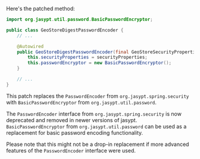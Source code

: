 Here's the patched method:
```java
import org.jasypt.util.password.BasicPasswordEncryptor;

public class GeoStoreDigestPasswordEncoder {
    // ...

    @Autowired
    public GeoStoreDigestPasswordEncoder(final GeoStoreSecurityProperties securityProperties) {
        this.securityProperties = securityProperties;
        this.passwordEncryptor = new BasicPasswordEncryptor();
    }

    // ...
}
```
This patch replaces the `PasswordEncoder` from `org.jasypt.spring.security` with `BasicPasswordEncryptor` from `org.jasypt.util.password`.

The `PasswordEncoder` interface from `org.jasypt.spring.security` is now deprecated and removed in newer versions of jasypt.
`BasicPasswordEncryptor` from `org.jasypt.util.password` can be used as a replacement for basic password encoding functionality.

Please note that this might not be a drop-in replacement if more advanced features of the `PasswordEncoder` interface were used.